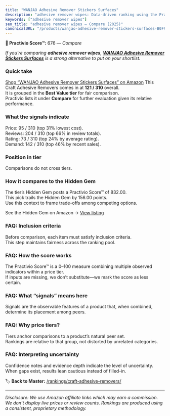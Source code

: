 ```yaml
---
title: "WANJAO Adhesive Remover Stickers Surfaces"
description: "adhesive remover wipes: Data-driven ranking using the Practivio Score™. Positioned by quality, value, demand, findability, momentum."
keywords: ["adhesive remover wipes"]
seo_title: "adhesive remover wipes — Compare (2025)"
canonicalURL: "/products/wanjao-adhesive-remover-stickers-surfaces-B0F9KTH57N/"
---
```


**🛒 Practivio Score™:** 676 — _Compare_


*If you're comparing **adhesive remover wipes**, **[WANJAO Adhesive Remover Stickers Surfaces](https://www.amazon.com/dp/B0F9KTH57N?tag=practivio-20)** is a strong alternative to put on your shortlist.*
### Quick take
[Shop “WANJAO Adhesive Remover Stickers Surfaces” on Amazon](https://www.amazon.com/dp/B0F9KTH57N?tag=practivio-20)
This Craft Adhesive Removers comes in at **121 / 310** overall.  
It is grouped in the **Best Value tier** for fair comparison.  
Practivio lists it under **Compare** for further evaluation given its relative performance.

### What the signals indicate
Price: 95 / 310 (top 31% lowest cost).  
Reviews: 204 / 310 (top 66% in review totals).  
Rating: 73 / 310 (top 24% by average rating).  
Demand: 142 / 310 (top 46% by recent sales).

### Position in tier
Comparisons do not cross tiers.

### How it compares to the Hidden Gem
The tier’s Hidden Gem posts a Practivio Score™ of 832.00.  
This pick trails the Hidden Gem by 156.00 points.  
Use this context to frame trade-offs among competing options.  

See the Hidden Gem on Amazon → [View listing](https://www.amazon.com/dp/B0CJNS7RV1?tag=practivio-20)

### FAQ: Inclusion criteria
Before comparison, each item must satisfy inclusion criteria.  
This step maintains fairness across the ranking pool.

### FAQ: How the score works
The Practivio Score™ is a 0–100 measure combining multiple observed indicators within a price tier.  
If inputs are missing, we don’t substitute—we mark the score as less certain.

### FAQ: What “signals” means here
Signals are the observable features of a product that, when combined, determine its placement among peers.

### FAQ: Why price tiers?
Tiers anchor comparisons to a product’s natural peer set.  
Rankings are relative to that group, not distorted by unrelated categories.

### FAQ: Interpreting uncertainty
Confidence notes and evidence depth indicate the level of uncertainty.  
When gaps exist, results lean cautious instead of filled-in.

<!-- Missing template for Compare/CompareWithinPriceClass -->


🏷️ **Back to Master:** [/rankings/craft-adhesive-removers/](/rankings/craft-adhesive-removers/)

---
_Disclosure: We use Amazon affiliate links which may earn a commission. We don’t display live prices or review counts. Rankings are produced using a consistent, proprietary methodology._
